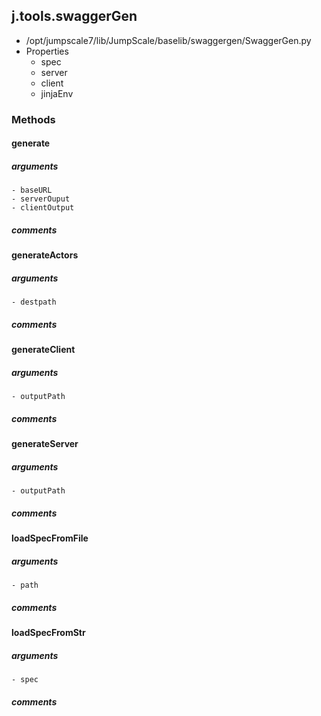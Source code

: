 ## j.tools.swaggerGen

- /opt/jumpscale7/lib/JumpScale/baselib/swaggergen/SwaggerGen.py
- Properties
    - spec
    - server
    - client
    - jinjaEnv

### Methods

#### generate 
##### arguments

    - baseURL
    - serverOuput
    - clientOutput

##### comments

#### generateActors 
##### arguments

    - destpath

##### comments

#### generateClient 
##### arguments

    - outputPath

##### comments

#### generateServer 
##### arguments

    - outputPath

##### comments

#### loadSpecFromFile 
##### arguments

    - path

##### comments

#### loadSpecFromStr 
##### arguments

    - spec

##### comments

